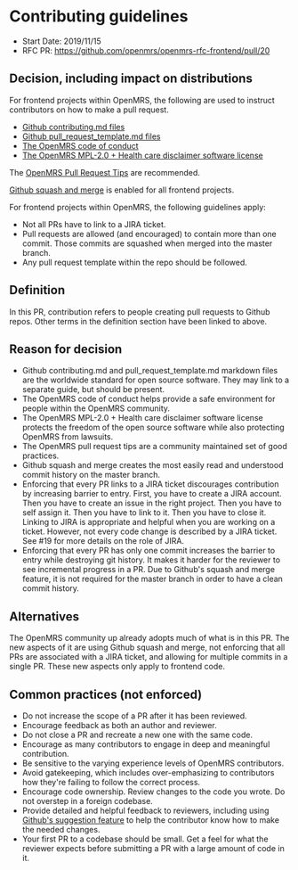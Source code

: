 # Contributing guidelines
- Start Date: 2019/11/15
- RFC PR: https://github.com/openmrs/openmrs-rfc-frontend/pull/20

## Decision, including impact on distributions
For frontend projects within OpenMRS, the following are used to instruct contributors on how to make a pull request.

- [Github contributing.md files](https://help.github.com/en/github/building-a-strong-community/setting-guidelines-for-repository-contributors#adding-a-contributing-file)
- [Github pull_request_template.md files](https://help.github.com/en/github/building-a-strong-community/creating-a-pull-request-template-for-your-repository)
- [The OpenMRS code of conduct](https://wiki.openmrs.org/display/docs/Code+of+Conduct)
- [The OpenMRS MPL-2.0 + Health care disclaimer software license](https://wiki.openmrs.org/display/RES/OpenMRS+License+FAQ)

The [OpenMRS Pull Request Tips](https://wiki.openmrs.org/display/docs/Pull+Request+Tips) are recommended.

[Github squash and merge](https://help.github.com/en/github/collaborating-with-issues-and-pull-requests/about-pull-request-merges#squash-and-merge-your-pull-request-commits) is enabled for all frontend projects.

For frontend projects within OpenMRS, the following guidelines apply:
- Not all PRs have to link to a JIRA ticket.
- Pull requests are allowed (and encouraged) to contain more than one commit. Those commits are squashed when merged into the master branch.
- Any pull request template within the repo should be followed.

## Definition
In this PR, contribution refers to people creating pull requests to Github repos. Other terms in the definition section have been linked to above.

## Reason for decision
- Github contributing.md and pull_request_template.md markdown files are the worldwide standard for open source software. They may link to a separate guide, but should be present.
- The OpenMRS code of conduct helps provide a safe environment for people within the OpenMRS community.
- The OpenMRS MPL-2.0 + Health care disclaimer software license protects the freedom of the open source software while also protecting OpenMRS from lawsuits.
- The OpenMRS pull request tips are a community maintained set of good practices.
- Github squash and merge creates the most easily read and understood commit history on the master branch.
- Enforcing that every PR links to a JIRA ticket discourages contribution by increasing barrier to entry. First, you have to create a JIRA account. Then you have to create an issue in the right project. Then you have to self assign it. Then you have to link to it. Then you have to close it. Linking to JIRA is appropriate and helpful when you are working on a ticket. However, not every code change is described by a JIRA ticket. See #19 for more details on the role of JIRA.
- Enforcing that every PR has only one commit increases the barrier to entry while destroying git history. It makes it harder for the reviewer to see incremental progress in a PR. Due to Github's squash and merge feature, it is not required for the master branch in order to have a clean commit history.

## Alternatives
The OpenMRS community up already adopts much of what is in this PR. The new aspects of it are using Github squash and merge, not enforcing that all PRs are associated with a JIRA ticket, and allowing for multiple commits in a single PR. These new aspects only apply to frontend code.

## Common practices (not enforced)
- Do not increase the scope of a PR after it has been reviewed.
- Encourage feedback as both an author and reviewer.
- Do not close a PR and recreate a new one with the same code.
- Encourage as many contributors to engage in deep and meaningful contribution.
- Be sensitive to the varying experience levels of OpenMRS contributors.
- Avoid gatekeeping, which includes over-emphasizing to contributors how they're failing to follow the correct process.
- Encourage code ownership. Review changes to the code you wrote. Do not overstep in a foreign codebase.
- Provide detailed and helpful feedback to reviewers, including using [Github's suggestion feature](https://help.github.com/en/github/collaborating-with-issues-and-pull-requests/incorporating-feedback-in-your-pull-request) to help the contributor know how to make the needed changes.
- Your first PR to a codebase should be small. Get a feel for what the reviewer expects before submitting a PR with a large amount of code in it.
